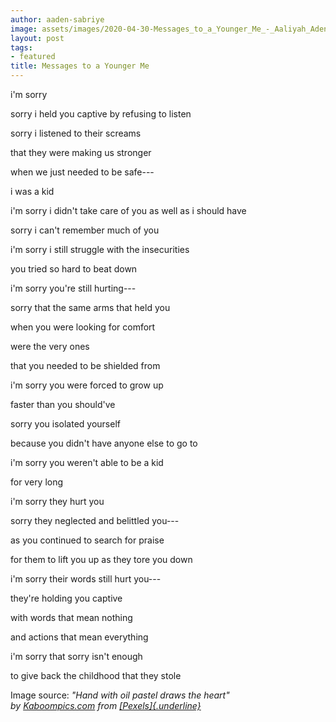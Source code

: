 ```yaml
---
author: aaden-sabriye
image: assets/images/2020-04-30-Messages_to_a_Younger_Me_-_Aaliyah_Aden-Sabriye_photo.jpg
layout: post
tags:
- featured
title: Messages to a Younger Me
---
```


i'm sorry 

sorry i held you captive by refusing to listen

sorry i listened to their screams 

that they were making us stronger 

when we just needed to be safe---

i was a kid 

i'm sorry i didn't take care of you as well as i should have

sorry i can't remember much of you 

i'm sorry i still struggle with the insecurities 

you tried so hard to beat down 

i'm sorry you're still hurting---

sorry that the same arms that held you

when you were looking for comfort 

were the very ones 

that you needed to be shielded from 

i'm sorry you were forced to grow up 

faster than you should've 

sorry you isolated yourself 

because you didn't have anyone else to go to

i'm sorry you weren't able to be a kid

for very long

i'm sorry they hurt you

sorry they neglected and belittled you---

as you continued to search for praise

for them to lift you up as they tore you down

i'm sorry their words still hurt you---

they're holding you captive 

with words that mean nothing 

and actions that mean everything 

i'm sorry that sorry isn't enough

to give back the childhood that they stole 

Image source: *"Hand with oil pastel draws the heart"
by [Kaboompics.com](https://www.pexels.com/@kaboompics?utm_content=attributionCopyText&utm_medium=referral&utm_source=pexels)* *from [[Pexels]{.underline}](https://www.pexels.com/photo/hand-with-oil-pastel-draws-the-heart-6333/?utm_content=attributionCopyText&utm_medium=referral&utm_source=pexels)*
